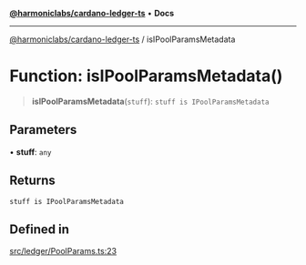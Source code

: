 [**@harmoniclabs/cardano-ledger-ts**](../README.md) • **Docs**

***

[@harmoniclabs/cardano-ledger-ts](../globals.md) / isIPoolParamsMetadata

# Function: isIPoolParamsMetadata()

> **isIPoolParamsMetadata**(`stuff`): `stuff is IPoolParamsMetadata`

## Parameters

• **stuff**: `any`

## Returns

`stuff is IPoolParamsMetadata`

## Defined in

[src/ledger/PoolParams.ts:23](https://github.com/HarmonicLabs/cardano-ledger-ts/blob/94dd590ffe94133126b0d8d49920fc7b002e1975/src/ledger/PoolParams.ts#L23)
